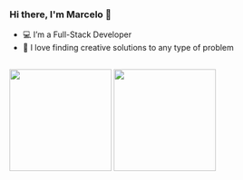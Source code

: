 ### Hi there, I'm Marcelo 👋

- 💻 I’m a Full-Stack Developer
- 🤯 I love finding creative solutions to any type of problem

##

<div>
<img height="180px" src="https://github-readme-stats.vercel.app/api?username=marcelo-mf&show_icons=true&theme=highcontrast">
<img height="180px" src="https://github-readme-stats.vercel.app/api/top-langs/?username=marcelo-mf&layout=compact&theme=highcontrast">
</div>

